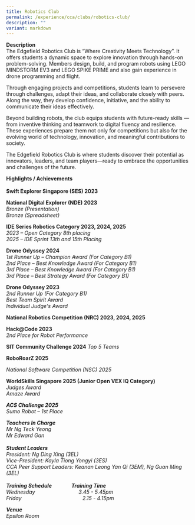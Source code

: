 ```yaml
---
title: Robotics Club
permalink: /experience/cca/clubs/robotics-club/
description: ""
variant: markdown
---
```

**Description** <br>
The Edgefield Robotics Club is “Where Creativity Meets Technology”. It offers students a dynamic space to explore innovation through hands-on problem-solving. Members design, build, and program robots using LEGO MINDSTORM EV3 and LEGO SPIKE PRIME and also gain experience in drone programming and flight.

Through engaging projects and competitions, students learn to persevere through challenges, adapt their ideas, and collaborate closely with peers. Along the way, they develop confidence, initiative, and the ability to communicate their ideas effectively.

Beyond building robots, the club equips students with future-ready skills — from inventive thinking and teamwork to digital fluency and resilience. These experiences prepare them not only for competitions but also for the evolving world of technology, innovation, and meaningful contributions to society.

The Edgefield Robotics Club is where students discover their potential as innovators, leaders, and team players—ready to embrace the opportunities and challenges of the future.

**Highlights / Achievements** <br><br>
**Swift Explorer Singapore (SES) 2023**

**National Digital Explorer (NDE) 2023**<br>
<em>Bronze (Presentation)
<br>Bronze (Spreadsheet)</em>

**IDE Series Robotics Category 2023, 2024, 2025**<br>
<em>2023 – Open Category 8th placing </em><br>
<em>2025 – IDE Sprint 13th and 15th Placing</em>

**Drone Odyssey 2024**<br>
<em>1st Runner Up – Champion Award (For Category B1)<br>
2nd Place – Best Knowledge Award (For Category B1)<br>
3rd Place – Best Knowledge Award (For Category B1)<br>
3rd Place – Best Strategy Award (For Category B1)</em>
	
	
**Drone Odyssey 2023**<br>
<em>2nd Runner Up (For Category B1)<br>
Best Team Spirit Award<br>
Individual Judge's Award</em>

**National Robotics Competition (NRC) 2023, 2024, 2025**

**Hack@Code 2023**<br>
<em>2nd Place for Robot Performance</em>

**SIT Community Challenge 2024**
<em>Top 5 Teams</em>

**RoboRoarZ 2025**

<em>National Software Competition (NSC) 2025</em>

**WorldSkills Singapore 2025 (Junior Open VEX IQ Category)**<br>
<em>Judges Award<br>
Amaze Award

**ACS Challenge 2025**<br>
Sumo Robot – 1st Place


**Teachers In Charge** <br>
Mr Ng Teck Yeong<br>
Mr Edward Gan<br><br>
**Student Leaders**<br>
President: Ng Ding Xing (3EL)<br>
Vice-President: Kayla Tiong Yongyi (3ES)<br>
CCA Peer Support Leaders: Keanan Leong Yan Qi (3EM), Ng Guan Ming (3EL)<br><br>
**Training Schedule&nbsp;&nbsp; &nbsp;&nbsp;&nbsp; &nbsp;&nbsp;&nbsp; &nbsp;&nbsp; &nbsp; Training Time** <br>
Wednesday&nbsp;&nbsp; &nbsp;&nbsp;&nbsp; &nbsp;&nbsp;&nbsp; &nbsp;&nbsp;&nbsp; &nbsp;&nbsp;&nbsp; &nbsp;&nbsp;&nbsp; &nbsp;&nbsp; &nbsp;&nbsp;&nbsp;&nbsp;3.45 - 5.45pm <br>
Friday&nbsp;&nbsp; &nbsp;&nbsp;&nbsp; &nbsp;&nbsp;&nbsp; &nbsp;&nbsp;&nbsp; &nbsp;&nbsp;&nbsp; &nbsp;&nbsp;&nbsp; &nbsp;&nbsp;&nbsp; &nbsp;&nbsp;&nbsp; &nbsp;&nbsp;&nbsp; &nbsp;&nbsp;&nbsp;&nbsp;&nbsp;&nbsp;&nbsp;2.15 - 4.15pm

**Venue** <br>
Epsilon Room</em>
